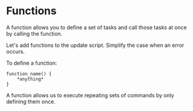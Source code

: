 # Functions

A function allows you to define a set of tasks and call those tasks at once by
calling the function.

Let's add functions to the update script. Simplify the case when an error
occurs.

To define a function:

```
function_name() {
    *anything*
} 
```

A function allows us to execute repeating sets of commands by only defining
them once.
